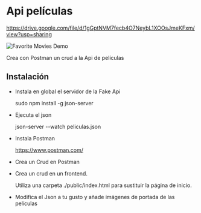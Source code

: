 # Api películas

https://drive.google.com/file/d/1gGptNVM7fecb4O7NeybL1XOOsJmeKFxm/view?usp=sharing

![Favorite Movies Demo](favoritemovies.gif)

Crea con Postman un crud a la Api de películas

## Instalación

- Instala en global el servidor de la Fake Api

  sudo npm install -g json-server

- Ejecuta el json

  json-server --watch peliculas.json

- Instala Postman

  https://www.postman.com/

- Crea un Crud en Postman

- Crea un crud en un frontend.

  Utiliza una carpeta ./public/index.html para sustituir la página de inicio.

- Modifica el Json a tu gusto y añade imágenes de portada de las películas
